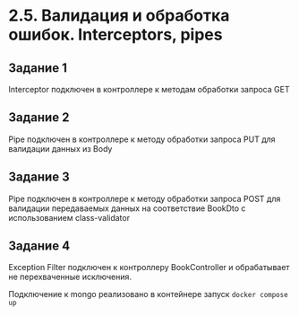 # 2.5. Валидация и обработка ошибок. Interceptors, pipes

## Задание 1
Interceptor подключен в контроллере к методам обработки запроса GET

## Задание 2
Pipe подключен в контроллере к методу обработки запроса PUT для валидации данных из Body

## Задание 3
Pipe подключен в контроллере к методу обработки запроса POST для валидации передаваемых данных на соответствие BookDto с использованием class-validator

## Задание 4
Exception Filter подключен к контроллеру BookController и обрабатывает не перехваченные исключения.

Подключение к mongo реализовано в контейнере
запуск `docker compose up`
